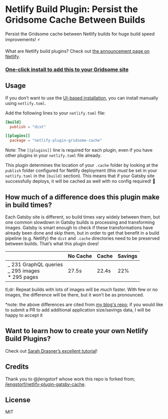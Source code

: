 # Netlify Build Plugin: Persist the Gridsome Cache Between Builds

Persist the Gridsome cache between Netlify builds for huge build speed improvements! ⚡️

What are Netlify build plugins? Check out [the announcement page on Netlify](https://www.netlify.com/products/build/plugins/).

### [One-click install to add this to your Gridsome site](https://app.netlify.com/plugins/netlify-plugin-gridsome-cache/install)

## Usage

If you don’t want to use the [UI-based installation](http://app.netlify.com/plugins/netlify-plugin-gatsby-cache/install), you can install manually using `netlify.toml`.

Add the following lines to your `netlify.toml` file:

```toml
[build]
  publish = "dist"

[[plugins]]
  package = "netlify-plugin-gridsome-cache"
```

Note: The `[[plugins]]` line is required for each plugin, even if you have other plugins in your `netlify.toml` file already.

This plugin determines the location of your `.cache` folder by looking at the `publish` folder configured for Netlify deployment (this _must_ be set in your `netlify.toml` in the `[build]` section). This means that if your Gatsby site successfully deploys, it will be cached as well with no config required! 🎉

## How much of a difference does this plugin make in build times?

Each Gatsby site is different, so build times vary widely between them, but one common slowdown in Gatsby builds is processing and transforming images. Gatsby is smart enough to check if these transformations have already been done and skip them, but in order to get that benefit in a build pipeline (e.g. Netlify) the `dist` and `.cache` directories need to be preserved between builds. That’s what this plugin does!

|                                                       | No Cache | Cache | Savings |
| ----------------------------------------------------- | -------- | ----- | ------- |
| _ 231 GraphQL queries<br>_ 295 images<br>\* 295 pages | 27.5s    | 22.4s | 22%     |

tl;dr: Repeat builds with lots of images will be _much_ faster. With few or no images, the difference will be there, but it won’t be as pronounced.

\*note: the above differences are cited from [my blog's repo](https://github.com/edm00se/blog); if you would like to submit a PR to add additional application size/savings data, I will be happy to accept it

## Want to learn how to create your own Netlify Build Plugins?

Check out [Sarah Drasner’s excellent tutorial](https://www.netlify.com/blog/2019/10/16/creating-and-using-your-first-netlify-build-plugin/?utm_source=github&utm_medium=netlify-plugin-gatsby-cache-jl&utm_campaign=devex)!

## Credits

Thank you to @jlengstorf whose work this repo is forked from; [jlengstorf/netlify-plugin-gatsby-cache](https://github.com/jlengstorf/netlify-plugin-gatsby-cache).

## License

MIT
